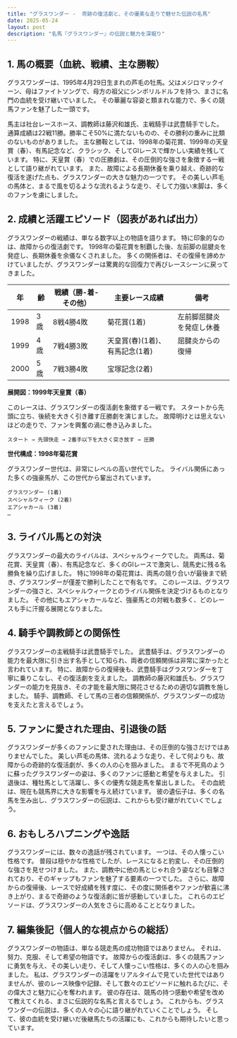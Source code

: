 ```yaml
---
title: "グラスワンダー -  奇跡の復活劇と、その優美な走りで魅せた伝説の名馬"
date: 2025-05-24
layout: post
description: "名馬『グラスワンダー』の伝説と魅力を深堀り"
---
```


## 1. 馬の概要（血統、戦績、主な勝鞍）

グラスワンダーは、1995年4月29日生まれの芦毛の牡馬。父はメジロマックイーン、母はファイトソングで、母方の祖父にシンボリルドルフを持つ、まさに名門の血統を受け継いでいました。  その華麗な容姿と類まれな能力で、多くの競馬ファンを魅了した一頭です。

馬主は社台レースホース、調教師は藤沢和雄氏、主戦騎手は武豊騎手でした。  通算成績は22戦11勝。勝率こそ50%に満たないものの、その勝利の重みに比類のないものがありました。  主な勝鞍としては、1998年の菊花賞、1999年の天皇賞（春）、有馬記念など、クラシック、そしてGIレースで輝かしい実績を残しています。  特に、天皇賞（春）での圧勝劇は、その圧倒的な強さを象徴する一戦として語り継がれています。  また、故障による長期休養を乗り越え、奇跡的な復活を遂げた点も、グラスワンダーの大きな魅力の一つです。  その美しい芦毛の馬体と、まるで風を切るような流れるような走り、そして力強い末脚は、多くのファンを虜にしました。


## 2. 成績と活躍エピソード（図表があれば出力）

グラスワンダーの戦績は、単なる数字以上の物語を語ります。  特に印象的なのは、故障からの復活劇です。  1998年の菊花賞を制覇した後、左前脚の屈腱炎を発症し、長期休養を余儀なくされました。  多くの関係者は、その復帰を諦めかけていましたが、グラスワンダーは驚異的な回復力で再びレースシーンに戻ってきました。

| 年 | 齢 | 戦績（勝-着-その他） | 主要レース成績 | 備考 |
|---|---|---|---|---|
| 1998 | 3歳 | 8戦4勝4敗 | 菊花賞(1着) | 左前脚屈腱炎を発症し休養 |
| 1999 | 4歳 | 7戦4勝3敗 | 天皇賞(春)(1着)、有馬記念(1着) | 屈腱炎からの復帰 |
| 2000 | 5歳 | 7戦3勝4敗 | 宝塚記念(2着) |  |


**展開図：1999年天皇賞（春）**

このレースは、グラスワンダーの復活劇を象徴する一戦です。  スタートから先頭に立ち、後続を大きく引き離す圧勝劇を演じました。  故障明けとは思えないほどの走りで、ファンを興奮の渦に巻き込みました。

```
スタート → 先頭快走 → 2番手以下を大きく突き放す → 圧勝
```

**世代構成：1998年菊花賞**

グラスワンダー世代は、非常にレベルの高い世代でした。  ライバル関係にあった多くの強豪馬が、この世代から輩出されています。

```
グラスワンダー (1着)
スペシャルウィーク (2着)
エアシャカール (3着)
…
```


## 3. ライバル馬との対決

グラスワンダーの最大のライバルは、スペシャルウィークでした。  両馬は、菊花賞、天皇賞（春）、有馬記念など、多くのGIレースで激突し、競馬史に残る名勝負を繰り広げました。  特に1998年の菊花賞は、両馬の競り合いが最後まで続き、グラスワンダーが僅差で勝利したことで有名です。  このレースは、グラスワンダーの強さと、スペシャルウィークとのライバル関係を決定づけるものとなりました。  その他にもエアシャカールなど、強豪馬との対戦も数多く、どのレースも手に汗握る展開となりました。


## 4. 騎手や調教師との関係性

グラスワンダーの主戦騎手は武豊騎手でした。  武豊騎手は、グラスワンダーの能力を最大限に引き出す名手として知られ、両者の信頼関係は非常に深かったと言われています。  特に、故障からの復帰後も、武豊騎手はグラスワンダーを丁寧に乗りこなし、その復活劇を支えました。  調教師の藤沢和雄氏も、グラスワンダーの能力を見抜き、その才能を最大限に開花させるための適切な調教を施しました。  騎手、調教師、そして馬の三者の信頼関係が、グラスワンダーの成功を支えたと言えるでしょう。


## 5. ファンに愛された理由、引退後の話

グラスワンダーが多くのファンに愛された理由は、その圧倒的な強さだけではありませんでした。  美しい芦毛の馬体、流れるような走り、そして何よりも、故障からの奇跡的な復活劇が、多くの人の心を掴みました。  まるで不死鳥のように蘇ったグラスワンダーの姿は、多くのファンに感動と希望を与えました。  引退後は、種牡馬として活躍し、多くの優秀な競走馬を輩出しました。  その血統は、現在も競馬界に大きな影響を与え続けています。  彼の遺伝子は、多くの名馬を生み出し、グラスワンダーの伝説は、これからも受け継がれていくでしょう。


## 6. おもしろハプニングや逸話

グラスワンダーには、数々の逸話が残されています。  一つは、その人懐っこい性格です。  普段は穏やかな性格でしたが、レースになると豹変し、その圧倒的な強さを見せつけました。  また、調教中に他の馬とじゃれ合う姿なども目撃されており、そのギャップもファンを魅了する要素の一つでした。  さらに、故障からの復帰後、レースで好成績を残す度に、その度に関係者やファンが歓喜に沸き上がり、まるで奇跡のような復活劇に皆が感動していました。  これらのエピソードは、グラスワンダーの人気をさらに高めることとなりました。


## 7. 編集後記（個人的な視点からの総括）

グラスワンダーの物語は、単なる競走馬の成功物語ではありません。  それは、努力、克服、そして希望の物語です。  故障からの復活劇は、多くの競馬ファンに勇気を与え、その美しい走り、そして人懐っこい性格は、多くの人の心を掴みました。  私は、グラスワンダーの活躍をリアルタイムで見ていた世代ではありませんが、彼のレース映像や記録、そして数々のエピソードに触れるたびに、その偉大さと魅力に心を奪われます。  彼の存在は、競馬の持つ感動や希望を改めて教えてくれる、まさに伝説的な名馬と言えるでしょう。  これからも、グラスワンダーの伝説は、多くの人々の心に語り継がれていくことでしょう。  そして、彼の血統を受け継いだ後継馬たちの活躍にも、これからも期待したいと思っています。

